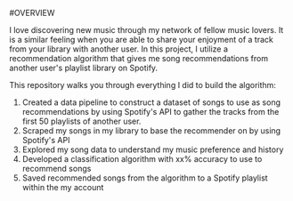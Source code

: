 #OVERVIEW

I love discovering new music through my network of fellow music lovers. It is a similar feeling when you are able to share your enjoyment of a track from your library with another user. In this project, I utilize a recommendation algorithm that gives me song recommendations from another user's playlist library on Spotify.

This repository walks you through everything I did to build the algorithm:

1. Created a data pipeline to construct a dataset of songs to use as song recommendations by using Spotify's API to gather the tracks from the first 50 playlists of another user.
2. Scraped my songs in my library to base the recommender on by using Spotify's API
3. Explored my song data to understand my music preference and history
4. Developed a classification algorithm with xx% accuracy to use to recommend songs
5. Saved recommended songs from the algorithm to a Spotify playlist within the my account
